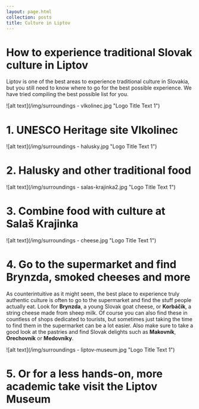 ```yaml
---
layout: page.html
collection: posts
title: Culture in Liptov
---
```

How to experience traditional Slovak culture in Liptov
======================================================
Liptov is one of the best areas to experience traditional culture in Slovakia, but you still need to know where to go for the best possible experience. We have tried compiling the best possible list for you.

![alt text](/img/surroundings - vlkolinec.jpg "Logo Title Text 1")

1\. UNESCO Heritage site **Vlkolinec**
==============================================

![alt text](/img/surroundings - halusky.jpg "Logo Title Text 1")

2\. **Halusky** and other traditional food
==============================================

![alt text](/img/surroundings - salas-krajinka2.jpg "Logo Title Text 1")

3\. Combine food with culture at **Salaš Krajinka**
==============================================

![alt text](/img/surroundings - cheese.jpg "Logo Title Text 1")

4\. Go to the supermarket and find **Brynzda**, **smoked cheeses** and more
==============================================
As counterintuitive as it might seem, the best place to experience truly authentic culture is often to go to the supermarket and find the stuff people actually eat.
Look for **Brynzda**, a young Slovak goat cheese, or **Korbáčik**, a string cheese made from sheep milk. Of course you can also find these in countless of shops dedicated to tourists, but sometimes just taking the time to find them in the supermarket can be a lot easier. Also make sure to take a good look at the pastries and
find Slovak delights such as **Makovník**, **Orechovník** or **Medovníky**.

![alt text](/img/surroundings - liptov-museum.jpg "Logo Title Text 1")

5\. Or for a less hands-on, more academic take visit the **Liptov Museum**
==============================================

